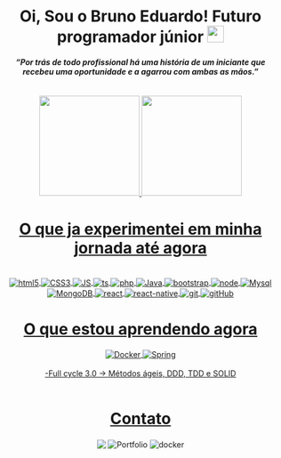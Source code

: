<div align="center">
    <h1>Oi, Sou o Bruno Eduardo! Futuro programador júnior <img src="https://raw.githubusercontent.com/kaueMarques/kaueMarques/master/hi.gif" height="30px"></h1>
    <h4><i> “Por trás de todo profissional há uma história de um iniciante que recebeu uma oportunidade e a agarrou com ambas as mãos.”</i></h4><br>
</div>
<div align="center">
    <a href="https://github.com/brunoedubems">
    <img height="180em" src="https://github-readme-stats.vercel.app/api?username=brunoedubems&show_icons=true&theme=dracula&include_all_commits=true&count_private=true&pat_1"/>
    <img height="180em" src="https://github-readme-stats.vercel.app/api/top-langs/?username=brunoedubems&layout=compact&langs_count=7&theme=dracula&pat_1"/>
</div>

  <div align="center">
    <h1>O que ja experimentei em minha jornada até agora </h1>
        <div style="display: inline_block" style="color: inherit; text-decoration: none;"><br/>
            <img align="center" alt="html5" src="https://img.shields.io/badge/HTML5-E34F26?style=for-the-badge&logo=html5&logoColor=white">
            <img align="center" alt="CSS3" src="https://img.shields.io/badge/CSS3-1572B6?style=for-the-badge&logo=css3&logoColor=white">
            <img align="center" alt="JS" src="https://img.shields.io/badge/JavaScript-323330?style=for-the-badge&logo=javascript&logoColor=F7DF1E">
            <img align="center" alt="ts" src="https://img.shields.io/badge/typescript-%23007ACC.svg?style=for-the-badge&logo=typescript&logoColor=white">
            <img align="center" alt="php" src="https://img.shields.io/badge/PHP-777BB4?style=for-the-badge&logo=php&logoColor=white">
            <img align="center" alt="Java" src="https://img.shields.io/badge/java-%23ED8B00.svg?style=for-the-badge&logo=openjdk&logoColor=white">
            <img align="center" alt="bootstrap" src="https://img.shields.io/badge/Bootstrap-563D7C?style=for-the-badge&logo=bootstrap&logoColor=white">
            <img align="center" alt="node" src="https://img.shields.io/badge/Node.js-43853D?style=for-the-badge&logo=node-dot-js&logoColor=white">
            <img align="center" alt="Mysql" src="https://img.shields.io/badge/MySQL-00000F?style=for-the-badge&logo=mysql&logoColor=white">
            <img align="center" alt="MongoDB" src="https://img.shields.io/badge/MongoDB-4EA94B?style=for-the-badge&logo=mongodb&logoColor=white">
            <img align="center" alt="react" src="https://img.shields.io/badge/react-%2320232a.svg?style=for-the-badge&logo=react&logoColor=%2361DAFB">
            <img align="center" alt="react-native" src="https://img.shields.io/badge/react_native-%2320232a.svg?style=for-the-badge&logo=react&logoColor=%2361DAFB">
            <img align="center" alt="git" src="https://img.shields.io/badge/git-%23F05033.svg?style=for-the-badge&logo=git&logoColor=white">
            <img align="center" alt="gitHub" src="https://img.shields.io/badge/github-%23121011.svg?style=for-the-badge&logo=github&logoColor=white">
            </div>
</div> 
 
<div align="center">
    <h1>O que estou aprendendo agora </h1> 
        <div style="display: inline_block">
            <img align="center" alt="Docker" src="https://img.shields.io/badge/docker-%230db7ed.svg?style=for-the-badge&logo=docker&logoColor=white">
            <img align="center" alt="Spring" src="https://img.shields.io/badge/spring-%236DB33F.svg?style=for-the-badge&logo=spring&logoColor=white">
        <br>    
        <br>
            -Full cycle 3.0 → Métodos ágeis, DDD, TDD e SOLID <br>
        </div>
</div>
  <br>

<div align="center">
    <h1>Contato</h1> 
        <div>
            <a href="https://www.linkedin.com/in/bruno-eduardo-53a0ba220/" target="_blank" style="color: inherit; text-decoration: none; outline: none; border: none;">
                  <img align="center" src="https://img.shields.io/badge/linkedin-%230077B5.svg?style=for-the-badge&logo=linkedin&logoColor=white"/>
            </a> 
            <a href="https://bruno-portfolio-beta.netlify.app/" target="_blank" style="color: inherit; text-decoration: none; outline: none; border: none;">
                 <img align="center" src="https://img.shields.io/badge/Portf%C3%B3lio-EF1970?style=for-the-badge&logo=Odysee&logoColor=white" alt="Portfolio"/>
            </a>
            <a href="https://hub.docker.com/u/brunoedubems" target="_blank" style="color: inherit; text-decoration: none; outline: none; border: none;">
                 <img align="center" src="https://img.shields.io/badge/dockerHub-%230db7ed.svg?style=for-the-badge&logo=docker&logoColor=white" alt="docker"/>
            </a>
        </div>
</div>

